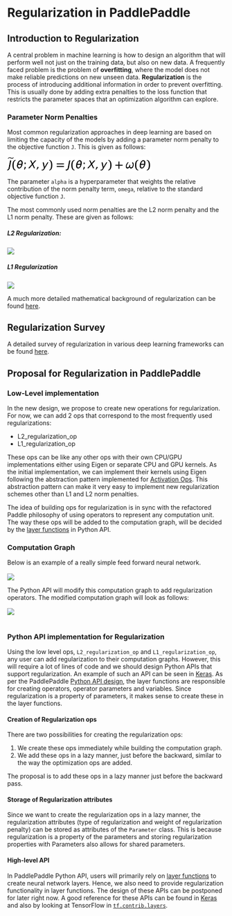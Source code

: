 # Regularization in PaddlePaddle

## Introduction to Regularization
A central problem in machine learning is how to design an algorithm that will perform well not just on the training data, but also on new data. A frequently faced problem is the problem of **overfitting**, where the model does not make reliable predictions on new unseen data. **Regularization** is the process of introducing additional information in order to prevent overfitting. This is usually done by adding extra penalties to the loss function that restricts the parameter spaces that an optimization algorithm can explore.

### Parameter Norm Penalties
Most common regularization approaches in deep learning are based on limiting the capacity of the models by adding a parameter norm penalty to the objective function `J`. This is given as follows:

<img src="https://raw.githubusercontent.com/PaddlePaddle/Paddle/develop/doc/fluid/images/loss_equation.png" align="center"/><br/>

The parameter `alpha` is a hyperparameter that weights the relative contribution of the norm penalty term, `omega`, relative to the standard objective function `J`.

The most commonly used norm penalties are the L2 norm penalty and the L1 norm penalty. These are given as follows:

##### L2 Regularization:
<img src="https://raw.githubusercontent.com/PaddlePaddle/FluidDoc/develop/doc/fluid/images/l2_regularization.png" align="center"/><br/>

##### L1 Regularization
<img src="https://raw.githubusercontent.com/PaddlePaddle/FluidDoc/develop/doc/fluid/images/l1_regularization.png" align="center"/><br/>

A much more detailed mathematical background of regularization can be found [here](http://www.deeplearningbook.org/contents/regularization.html).

## Regularization Survey

A detailed survey of regularization in various deep learning frameworks can be found [here](https://github.com/PaddlePaddle/Paddle/wiki/Regularization-Survey).

## Proposal for Regularization in PaddlePaddle

### Low-Level implementation

In the new design, we propose to create new operations for regularization. For now, we can add 2 ops that correspond to the most frequently used regularizations:
- L2_regularization_op
- L1_regularization_op

These ops can be like any other ops with their own CPU/GPU implementations either using Eigen or separate CPU and GPU kernels. As the initial implementation, we can implement their kernels using Eigen following the abstraction pattern implemented for [Activation Ops](https://github.com/PaddlePaddle/Paddle/blob/develop/paddle/fluid/operators/accuracy_op.h). This abstraction pattern can make it very easy to implement new regularization schemes other than L1 and L2 norm penalties.

The idea of building ops for regularization is in sync with the refactored Paddle philosophy of using operators to represent any computation unit. The way these ops will be added to the computation graph, will be decided by the [layer functions](https://github.com/PaddlePaddle/Paddle/blob/develop/doc/fluid/design/modules/python_api.md#layer-function) in Python API.

### Computation Graph

Below is an example of a really simple feed forward neural network.

<img src="https://raw.githubusercontent.com/PaddlePaddle/FluidDoc/develop/doc/fluid/images/feed_forward.png" align="center"/><br/>

The Python API will modify this computation graph to add regularization operators. The modified computation graph will look as follows:

<img src="https://raw.githubusercontent.com/PaddlePaddle/FluidDoc/develop/doc/fluid/images/feed_forward_regularized.png" align="center"/><br/>
   
### Python API implementation for Regularization

Using the low level ops, `L2_regularization_op` and `L1_regularization_op`, any user can add regularization to their computation graphs. However, this will require a lot of lines of code and we should design Python APIs that support regularization. An example of such an API can be seen in [Keras](https://keras.io/regularizers/). As per the PaddlePaddle [Python API design](https://github.com/PaddlePaddle/FluidDoc/blob/develop/doc/fluid/design/modules/python_api.md), the layer functions are responsible for creating operators, operator parameters and variables. Since regularization is a property of parameters, it makes sense to create these in the layer functions.

#### Creation of Regularization ops
There are two possibilities for creating the regularization ops:
1. We create these ops immediately while building the computation graph.
2. We add these ops in a lazy manner, just before the backward, similar to the way the optimization ops are added.

The proposal is to add these ops in a lazy manner just before the backward pass.

#### Storage of Regularization attributes

Since we want to create the regularization ops in a lazy manner, the regularization attributes (type of regularization and weight of regularization penalty) can be stored as attributes of the `Parameter` class. This is because regularization is a property of the parameters and storing regularization properties with Parameters also allows for shared parameters.

#### High-level API

In PaddlePaddle Python API, users will primarily rely on [layer functions](https://github.com/PaddlePaddle/FluidDoc/blob/develop/doc/fluid/design/modules/python_api.md#layer-function) to create neural network layers. Hence, we also need to provide regularization functionality in layer functions. The design of these APIs can be postponed for later right now. A good reference for these APIs can be found in [Keras](https://keras.io/regularizers/) and also by looking at TensorFlow in [`tf.contrib.layers`](https://www.tensorflow.org/api_guides/python/contrib.layers).
